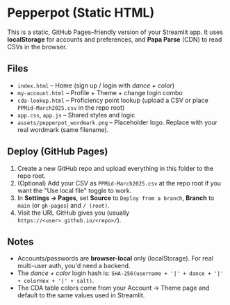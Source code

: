 
# Pepperpot (Static HTML)

This is a static, GitHub Pages–friendly version of your Streamlit app.
It uses **localStorage** for accounts and preferences, and **Papa Parse** (CDN) to read CSVs in the browser.

## Files
- `index.html` – Home (sign up / login with *dance + color*)
- `my-account.html` – Profile + Theme + change login combo
- `cda-lookup.html` – Proficiency point lookup (upload a CSV or place `PPMid-March2025.csv` in the repo root)
- `app.css`, `app.js` – Shared styles and logic
- `assets/pepperpot_wordmark.png` – Placeholder logo. Replace with your real wordmark (same filename).

## Deploy (GitHub Pages)
1. Create a new GitHub repo and upload everything in this folder to the repo root.
2. (Optional) Add your CSV as `PPMid-March2025.csv` at the repo root if you want the "Use local file" toggle to work.
3. In **Settings → Pages**, set **Source** to `Deploy from a branch`, **Branch** to `main` (or `gh-pages`) and `/ (root)`.
4. Visit the URL GitHub gives you (usually `https://<user>.github.io/<repo>/`).

## Notes
- Accounts/passwords are **browser-local** only (localStorage). For real multi-user auth, you'd need a backend.
- The *dance + color* login hash is: `SHA-256(username + '|' + dance + '|' + colorHex + '|' + salt)`.
- The CDA table colors come from your Account → Theme page and default to the same values used in Streamlit.
